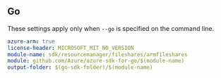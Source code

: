 ## Go

These settings apply only when `--go` is specified on the command line.

```yaml $(go) && $(track2)
azure-arm: true
license-header: MICROSOFT_MIT_NO_VERSION
module-name: sdk/resourcemanager/fileshares/armfileshares
module: github.com/Azure/azure-sdk-for-go/$(module-name)
output-folder: $(go-sdk-folder)/$(module-name)
```